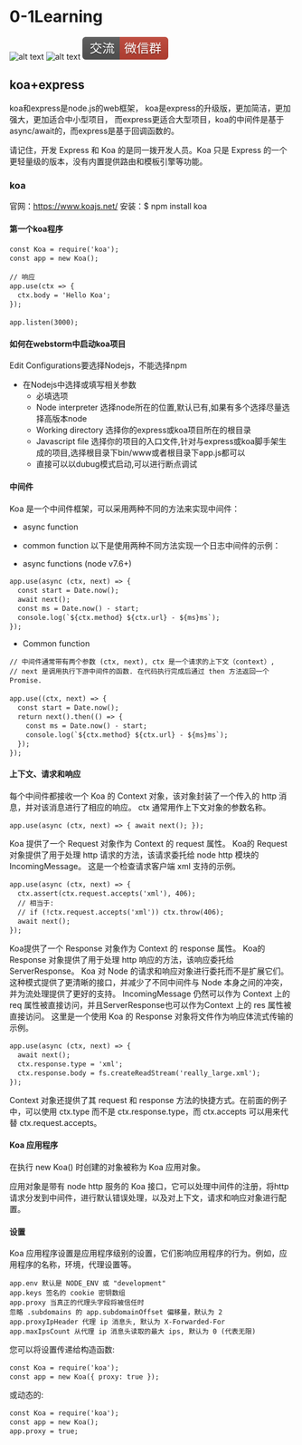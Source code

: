 # 0-1Learning

![alt text](../static/common/svg/luoxiaosheng.svg "公众号")
![alt text](../static/common/svg/luoxiaosheng_learning.svg "学习")
![alt text](../static/common/svg/luoxiaosheng_wechat.svg "微信")


## koa+express
koa和express是node.js的web框架，
koa是express的升级版，更加简洁，更加强大，更加适合中小型项目，
而express更适合大型项目，koa的中间件是基于async/await的，而express是基于回调函数的。

请记住，开发 Express 和 Koa 的是同一拨开发人员。Koa 只是 Express 的一个更轻量级的版本，没有内置提供路由和模板引擎等功能。

### koa
官网：https://www.koajs.net/
安装：$ npm install koa

#### 第一个koa程序 
```
const Koa = require('koa');
const app = new Koa();

// 响应
app.use(ctx => {
  ctx.body = 'Hello Koa';
});

app.listen(3000);
```

#### 如何在webstorm中启动koa项目 
Edit Configurations要选择Nodejs，不能选择npm
- 在Nodejs中选择或填写相关参数
    * 必填选项
    * Node interpreter 选择node所在的位置,默认已有,如果有多个选择尽量选择高版本node
    * Working directory 选择你的express或koa项目所在的根目录
    * Javascript file 选择你的项目的入口文件,针对与express或koa脚手架生成的项目,选择根目录下bin/www或者根目录下app.js都可以 
    * 直接可以以dubug模式启动,可以进行断点调试

#### 中间件 
Koa 是一个中间件框架，可以采用两种不同的方法来实现中间件：

- async function
- common function
以下是使用两种不同方法实现一个日志中间件的示例：

- async functions (node v7.6+)
```
app.use(async (ctx, next) => {
  const start = Date.now();
  await next();
  const ms = Date.now() - start;
  console.log(`${ctx.method} ${ctx.url} - ${ms}ms`);
});
```
- Common function
```
// 中间件通常带有两个参数 (ctx, next), ctx 是一个请求的上下文（context）,
// next 是调用执行下游中间件的函数. 在代码执行完成后通过 then 方法返回一个 Promise.

app.use((ctx, next) => {
  const start = Date.now();
  return next().then(() => {
    const ms = Date.now() - start;
    console.log(`${ctx.method} ${ctx.url} - ${ms}ms`);
  });
});
```

#### 上下文、请求和响应
每个中间件都接收一个 Koa 的 Context 对象，该对象封装了一个传入的 http 消息，并对该消息进行了相应的响应。 ctx 通常用作上下文对象的参数名称。
```
app.use(async (ctx, next) => { await next(); });
```

Koa 提供了一个 Request 对象作为 Context 的 request 属性。 Koa的 Request 对象提供了用于处理 http 请求的方法，该请求委托给 node http 模块的IncomingMessage。
这是一个检查请求客户端 xml 支持的示例。
```
app.use(async (ctx, next) => {
  ctx.assert(ctx.request.accepts('xml'), 406);
  // 相当于:
  // if (!ctx.request.accepts('xml')) ctx.throw(406);
  await next();
});
```

Koa提供了一个 Response 对象作为 Context 的 response 属性。 Koa的 Response 对象提供了用于处理 http 响应的方法，该响应委托给 ServerResponse。
Koa 对 Node 的请求和响应对象进行委托而不是扩展它们。这种模式提供了更清晰的接口，并减少了不同中间件与 Node 本身之间的冲突，并为流处理提供了更好的支持。 IncomingMessage 仍然可以作为 Context 上的 req 属性被直接访问，并且ServerResponse也可以作为Context 上的 res 属性被直接访问。
这里是一个使用 Koa 的 Response 对象将文件作为响应体流式传输的示例。
```
app.use(async (ctx, next) => {
  await next();
  ctx.response.type = 'xml';
  ctx.response.body = fs.createReadStream('really_large.xml');
});
```
Context 对象还提供了其 request 和 response 方法的快捷方式。在前面的例子中，可以使用 ctx.type 而不是 ctx.response.type，而 ctx.accepts 可以用来代替 ctx.request.accepts。

#### Koa 应用程序
在执行 new Koa() 时创建的对象被称为 Koa 应用对象。

应用对象是带有 node http 服务的 Koa 接口，它可以处理中间件的注册，将http请求分发到中间件，进行默认错误处理，以及对上下文，请求和响应对象进行配置。


#### 设置
Koa 应用程序设置是应用程序级别的设置，它们影响应用程序的行为。例如，应用程序的名称，环境，代理设置等。
```
app.env 默认是 NODE_ENV 或 "development"
app.keys 签名的 cookie 密钥数组
app.proxy 当真正的代理头字段将被信任时
忽略 .subdomains 的 app.subdomainOffset 偏移量，默认为 2
app.proxyIpHeader 代理 ip 消息头, 默认为 X-Forwarded-For
app.maxIpsCount 从代理 ip 消息头读取的最大 ips, 默认为 0 (代表无限)
```
您可以将设置传递给构造函数:
```
const Koa = require('koa');
const app = new Koa({ proxy: true });
```
或动态的:
```
const Koa = require('koa');
const app = new Koa();
app.proxy = true;
```

